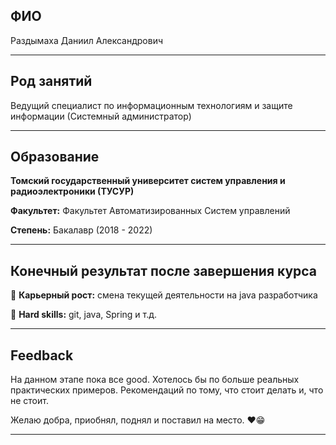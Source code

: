 ## ФИО
Раздымаха Даниил Александрович

---
## Род занятий
Ведущий специалист по информационным технологиям и защите информации (Системный администратор)

---
## Образование
**Томский государственный университет систем управления и радиоэлектроники (ТУСУР)**

**Факультет:** Факультет Автоматизированных Систем управлений

**Степень:** Бакалавр (2018 - 2022)

---
## Конечный результат после завершения курса 
:large_blue_diamond: **Карьерный рост:** смена текущей деятельности на java разработчика

:large_blue_diamond: **Hard skills:** git, java, Spring и т.д.

---

## Feedback
На данном этапе пока все good. Хотелось бы по больше реальных практических примеров.
Рекомендаций по тому, что стоит делать и, что не стоит. 

Желаю добра, приобнял, поднял и поставил на место. :heart::grin:

---

